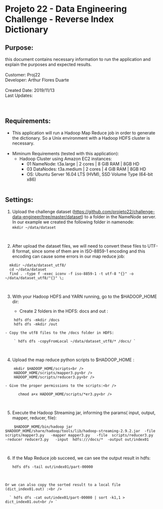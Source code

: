# Projeto 22 - Data Engineering Challenge - Reverse Index Dictionary <br>

## Purpose: 
  this document contains necessary information to run the application and explain the purposes and expected results.<br />
<br />
Customer: Proj22 <br />
Developer: Arthur Flores Duarte <br />
<br />
Created Date: 2019/11/13 <br />
Last Updates:  <br />
<br /><br />

## Requirements:
- This application will run a Hadoop Map Reduce job in order to generate the dictionary. So a Unix environment with a Hadoop HDFS cluster is necessary. <br /><br />
- Miminum Requirements (tested with this application):
  - Hadoop Cluster using Amazon EC2 instances:
    - 01 NameNode:  t3a.large	 | 2 cores | 8 GiB RAM | 8GB HD
    - 03 DataNodes: t3a.medium | 2 cores | 4 GiB RAM | 8GB HD
    - OS: Ubuntu Server 16.04 LTS (HVM), SSD Volume Type (64-bit x86)
  <br /><br />
  
## Settings:
1. Upload the challenge dataset (https://github.com/projeto22/challenge-data-engineer/tree/master/dataset) to a folder in the NameNode server. In our example we created the following folder in namenode: <br />
    ` mkdir ~/data/dataset  `
  <br />
  
2. After upload the dataset files, we will need to convert these files to UTF-8 format, since some of them are in ISO-8859-1 encoding and this encoding can cause some errors in our map reduce job: 

  ```
    mkdir ~/data/dataset_utf8/ 
    cd ~/data/dataset  
    find . -type f -exec iconv -f iso-8859-1 -t utf-8 "{}" -o ~/data/dataset_utf8/"{}" \; 
  ```

<br />

3. With your Hadoop HDFS and YARN running, go to the $HADOOP_HOME dir:

    - Create 2 folders in the HDFS: docs and out :
  
  ``` 
      hdfs dfs -mkdir /docs
      hdfs dfs -mkdir /out 
  ```
   
    - Copy the utf8 files to the /docs folder in HDFS:
  
        ` hdfs dfs -copyFromLocal ~/data/dataset_utf8/* /docs/ `
  
<br />

4. Upload the map reduce python scripts to $HADOOP_HOME :

```
    mkdir $HADOOP_HOME/scripts<br />
    HADOOP_HOME/scripts/mapper3.py<br />
    HADOOP_HOME/scripts/reducer3.py<br />
```

    - Give the proper permissions to the scripts:<br />

```
      chmod a+x HADOOP_HOME/scripts/*er3.py<br />
``` 

<br />

5. Execute the Hadoop Streaming jar, informing the params( input, output, mapper, reducer, file): <br />

```
    $HADOOP_HOME/bin/hadoop jar $HADOOP_HOME/share/hadoop/tools/lib/hadoop-streaming-2.9.2.jar  -file scripts/mapper3.py   -mapper mapper3.py   -file  scripts/reducer3.py  -reducer reducer3.py   -input  hdfs:///docs/*  -output out/index01
```

<br />

6. If the Map Reduce job succeed, we can see the output result in hdfs:<br />

    ` hdfs dfs -tail out/index01/part-00000 `

<br />

    Or we can also copy the sorted result to a local file (dict_index01.out) :<br />

      ` hdfs dfs -cat out/index01/part-00000 | sort -k1,1 > dict_index01.out<br /> `

<br /><br />
